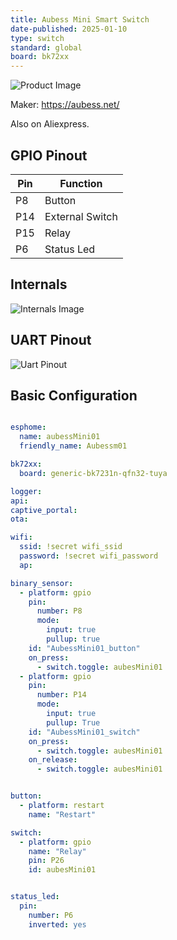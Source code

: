 ```yaml
---
title: Aubess Mini Smart Switch
date-published: 2025-01-10
type: switch
standard: global
board: bk72xx
---
```

![Product Image](/aubess_mini_smart_switch_photo.jpg "Product Image")

Maker: <https://aubess.net/>

Also on Aliexpress.

## GPIO Pinout

| Pin    | Function            |
| ------ | ------------------- |
| P8     | Button              |
| P14    | External Switch     |
| P15    | Relay               |
| P6     | Status Led          |

## Internals
![Internals Image](/aubess-mini-smart-switch-internals.jpg "Internals Image")

## UART Pinout
![Uart Pinout](/aubess-mini-smart-switch-uart-pinout.jpg "UART PINOUT")

## Basic Configuration

```yaml

esphome:
  name: aubessMini01
  friendly_name: Aubessm01

bk72xx:
  board: generic-bk7231n-qfn32-tuya

logger:
api:
captive_portal:
ota:

wifi:
  ssid: !secret wifi_ssid
  password: !secret wifi_password
  ap:

binary_sensor:
  - platform: gpio
    pin:
      number: P8
      mode:
        input: true
        pullup: true
    id: "AubessMini01_button"
    on_press:
      - switch.toggle: aubesMini01
  - platform: gpio
    pin:
      number: P14
      mode:
        input: true
        pullup: True
    id: "AubessMini01_switch"
    on_press:
      - switch.toggle: aubesMini01
    on_release:
      - switch.toggle: aubesMini01


button:
  - platform: restart
    name: "Restart"

switch:
  - platform: gpio
    name: "Relay"
    pin: P26
    id: aubesMini01


status_led:
  pin:
    number: P6
    inverted: yes

